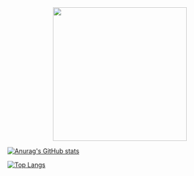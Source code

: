 <div align="center">
<img src="https://mir-s3-cdn-cf.behance.net/project_modules/max_1200/5eeea355389655.59822ff824b72.gif" width="300px" />
</div>


[![Anurag's GitHub stats](https://github-readme-stats.vercel.app/api?username=robertocarlosjunior&show_icons=true&&theme=dark)](https://github.com/anuraghazra/github-readme-stats)

[![Top Langs](https://github-readme-stats.vercel.app/api/top-langs/?username=robertocarlosjunior&layout=compact)](https://github.com/anuraghazra/github-readme-stats)
